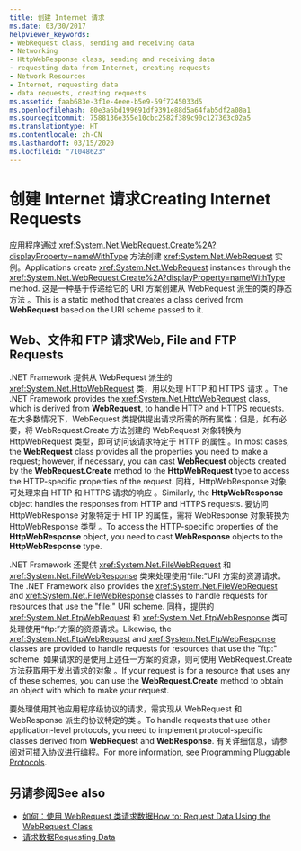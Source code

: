 ```yaml
---
title: 创建 Internet 请求
ms.date: 03/30/2017
helpviewer_keywords:
- WebRequest class, sending and receiving data
- Networking
- HttpWebResponse class, sending and receiving data
- requesting data from Internet, creating requests
- Network Resources
- Internet, requesting data
- data requests, creating requests
ms.assetid: faab683e-3f1e-4eee-b5e9-59f7245033d5
ms.openlocfilehash: 80e3a6bd199691df9391e88d5a64fab5df2a08a1
ms.sourcegitcommit: 7588136e355e10cbc2582f389c90c127363c02a5
ms.translationtype: HT
ms.contentlocale: zh-CN
ms.lasthandoff: 03/15/2020
ms.locfileid: "71048623"
---
```

# <a name="creating-internet-requests"></a><span data-ttu-id="f6c6e-102">创建 Internet 请求</span><span class="sxs-lookup"><span data-stu-id="f6c6e-102">Creating Internet Requests</span></span>
<span data-ttu-id="f6c6e-103">应用程序通过 <xref:System.Net.WebRequest.Create%2A?displayProperty=nameWithType> 方法创建 <xref:System.Net.WebRequest> 实例。</span><span class="sxs-lookup"><span data-stu-id="f6c6e-103">Applications create <xref:System.Net.WebRequest> instances through the <xref:System.Net.WebRequest.Create%2A?displayProperty=nameWithType> method.</span></span> <span data-ttu-id="f6c6e-104">这是一种基于传递给它的 URI 方案创建从 WebRequest 派生的类的静态方法  。</span><span class="sxs-lookup"><span data-stu-id="f6c6e-104">This is a static method that creates a class derived from **WebRequest** based on the URI scheme passed to it.</span></span>  
  
## <a name="web-file-and-ftp-requests"></a><span data-ttu-id="f6c6e-105">Web、文件和 FTP 请求</span><span class="sxs-lookup"><span data-stu-id="f6c6e-105">Web, File and FTP Requests</span></span>  
 <span data-ttu-id="f6c6e-106">.NET Framework 提供从 WebRequest 派生的 <xref:System.Net.HttpWebRequest> 类，用以处理 HTTP 和 HTTPS 请求  。</span><span class="sxs-lookup"><span data-stu-id="f6c6e-106">The .NET Framework provides the <xref:System.Net.HttpWebRequest> class, which is derived from **WebRequest**, to handle HTTP and HTTPS requests.</span></span> <span data-ttu-id="f6c6e-107">在大多数情况下，WebRequest 类提供提出请求所需的所有属性；但是，如有必要，将 WebRequest.Create 方法创建的 WebRequest 对象转换为 HttpWebRequest 类型，即可访问该请求特定于 HTTP 的属性     。</span><span class="sxs-lookup"><span data-stu-id="f6c6e-107">In most cases, the **WebRequest** class provides all the properties you need to make a request; however, if necessary, you can cast **WebRequest** objects created by the **WebRequest.Create** method to the **HttpWebRequest** type to access the HTTP-specific properties of the request.</span></span> <span data-ttu-id="f6c6e-108">同样，HttpWebResponse 对象可处理来自 HTTP 和 HTTPS 请求的响应  。</span><span class="sxs-lookup"><span data-stu-id="f6c6e-108">Similarly, the **HttpWebResponse** object handles the responses from HTTP and HTTPS requests.</span></span> <span data-ttu-id="f6c6e-109">要访问 HttpWebResponse 对象特定于 HTTP 的属性，需将 WebResponse 对象转换为 HttpWebResponse 类型    。</span><span class="sxs-lookup"><span data-stu-id="f6c6e-109">To access the HTTP-specific properties of the **HttpWebResponse** object, you need to cast **WebResponse** objects to the **HttpWebResponse** type.</span></span>  
  
 <span data-ttu-id="f6c6e-110">.NET Framework 还提供 <xref:System.Net.FileWebRequest> 和 <xref:System.Net.FileWebResponse> 类来处理使用“file:”URI 方案的资源请求。</span><span class="sxs-lookup"><span data-stu-id="f6c6e-110">The .NET Framework also provides the <xref:System.Net.FileWebRequest> and <xref:System.Net.FileWebResponse> classes to handle requests for resources that use the "file:" URI scheme.</span></span> <span data-ttu-id="f6c6e-111">同样，提供的 <xref:System.Net.FtpWebRequest> 和 <xref:System.Net.FtpWebResponse> 类可处理使用“ftp:”方案的资源请求。</span><span class="sxs-lookup"><span data-stu-id="f6c6e-111">Likewise, the <xref:System.Net.FtpWebRequest> and <xref:System.Net.FtpWebResponse> classes are provided to handle requests for resources that use the "ftp:" scheme.</span></span> <span data-ttu-id="f6c6e-112">如果请求的是使用上述任一方案的资源，则可使用 WebRequest.Create 方法获取用于发出请求的对象  。</span><span class="sxs-lookup"><span data-stu-id="f6c6e-112">If your request is for a resource that uses any of these schemes, you can use the **WebRequest.Create** method to obtain an object with which to make your request.</span></span>  
  
 <span data-ttu-id="f6c6e-113">要处理使用其他应用程序级协议的请求，需实现从 WebRequest 和 WebResponse 派生的协议特定的类   。</span><span class="sxs-lookup"><span data-stu-id="f6c6e-113">To handle requests that use other application-level protocols, you need to implement protocol-specific classes derived from **WebRequest** and **WebResponse**.</span></span> <span data-ttu-id="f6c6e-114">有关详细信息，请参阅[对可插入协议进行编程](programming-pluggable-protocols.md)。</span><span class="sxs-lookup"><span data-stu-id="f6c6e-114">For more information, see [Programming Pluggable Protocols](programming-pluggable-protocols.md).</span></span>  
  
## <a name="see-also"></a><span data-ttu-id="f6c6e-115">另请参阅</span><span class="sxs-lookup"><span data-stu-id="f6c6e-115">See also</span></span>

- [<span data-ttu-id="f6c6e-116">如何：使用 WebRequest 类请求数据</span><span class="sxs-lookup"><span data-stu-id="f6c6e-116">How to: Request Data Using the WebRequest Class</span></span>](how-to-request-data-using-the-webrequest-class.md)
- [<span data-ttu-id="f6c6e-117">请求数据</span><span class="sxs-lookup"><span data-stu-id="f6c6e-117">Requesting Data</span></span>](requesting-data.md)
